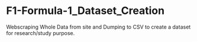 # F1-Formula-1_Dataset_Creation
Webscraping Whole Data from site and Dumping to CSV to create a dataset for research/study purpose.

